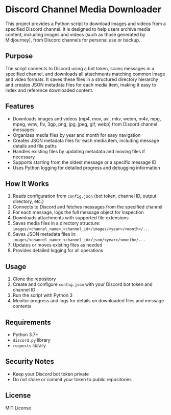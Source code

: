 # Discord Channel Media Downloader

This project provides a Python script to download images and videos from a specified Discord channel. It is designed to help users archive media content, including images and videos (such as those generated by Midjourney), from Discord channels for personal use or backup.

## Purpose

The script connects to Discord using a bot token, scans messages in a specified channel, and downloads all attachments matching common image and video formats. It saves these files in a structured directory hierarchy and creates JSON metadata files for each media item, making it easy to index and reference downloaded content.

## Features

- Downloads images and videos (mp4, mov, avi, mkv, webm, m4v, mpg, mpeg, wmv, flv, 3gp, png, jpg, jpeg, gif, webp) from Discord channel messages
- Organizes media files by year and month for easy navigation
- Creates JSON metadata files for each media item, including message details and file paths
- Handles existing files by updating metadata and moving files if necessary
- Supports starting from the oldest message or a specific message ID
- Uses Python logging for detailed progress and debugging information

## How It Works

1. Reads configuration from `config.json` (bot token, channel ID, output directory, etc.)
2. Connects to Discord and fetches messages from the specified channel
3. For each message, logs the full message object for inspection
4. Downloads attachments with supported file extensions
5. Saves media files in a directory structure: `images/<channel_name>_<channel_id>/images/<year>/<month>/...`
6. Saves JSON metadata files in: `images/<channel_name>_<channel_id>/json/<year>/<month>/...`
7. Updates or moves existing files as needed
8. Provides detailed logging for all operations

## Usage

1. Clone the repository
2. Create and configure `config.json` with your Discord bot token and channel ID
3. Run the script with Python 3
4. Monitor progress and logs for details on downloaded files and message contents

## Requirements

- Python 3.7+
- `discord.py` library
- `requests` library

## Security Notes

- Keep your Discord bot token private
- Do not share or commit your token to public repositories

## License

MIT License